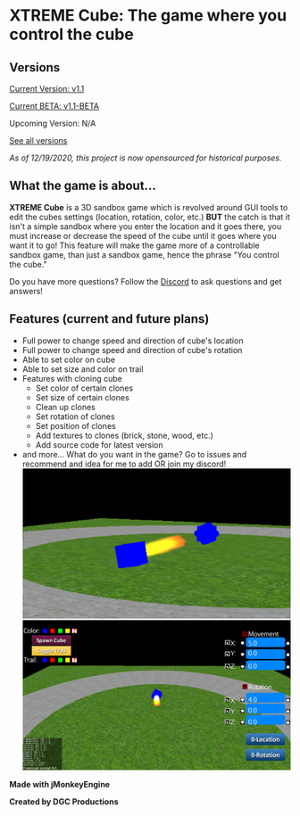 # **XTREME Cube: The game where you control the cube**

## **Versions**
[Current Version: v1.1](https://github.com/DGCProductions/XTREME-Cube/releases/tag/v1.1)

[Current BETA: v1.1-BETA](https://github.com/DGCProductions/XTREME-Cube/releases/tag/v1.1-(BETA))

Upcoming Version: N/A

[See all versions](https://github.com/DGCProductions/XTREME-Cube/releases)

*As of 12/19/2020, this project is now opensourced for historical purposes.*

## **What the game is about...**

**XTREME Cube** is a 3D sandbox game which is revolved around GUI tools to edit the cubes settings (location, rotation, color, etc.) **BUT** the catch is that it isn't a simple sandbox where you enter the location and it goes there, you must increase or decrease the speed of the cube until it goes where you want it to go! This feature will make the game more of a controllable sandbox game, than just a sandbox game, hence the phrase "You control the cube."

Do you have more questions? Follow the [Discord](https://discord.gg/JvyF9Pq) to ask questions and get answers!

## **Features (current and future plans)**
- Full power to change speed and direction of cube's location
- Full power to change speed and direction of cube's rotation
- Able to set color on cube
- Able to set size and color on trail
- Features with cloning cube
  - Set color of certain clones
  - Set size of certain clones
  - Clean up clones
  - Set rotation of clones
  - Set position of clones
  - Add textures to clones (brick, stone, wood, etc.)
  - Add source code for latest version
 - and more... What do you want in the game? Go to issues and recommend and idea for me to add OR join my discord!
 ![alt text](https://raw.githubusercontent.com/DGCProductions/XTREME-Cube/master/photo1.png)
 ![alt text](https://raw.githubusercontent.com/DGCProductions/XTREME-Cube/master/Main1.png)
 
 **Made with jMonkeyEngine**
 
 **Created by DGC Productions**
 
